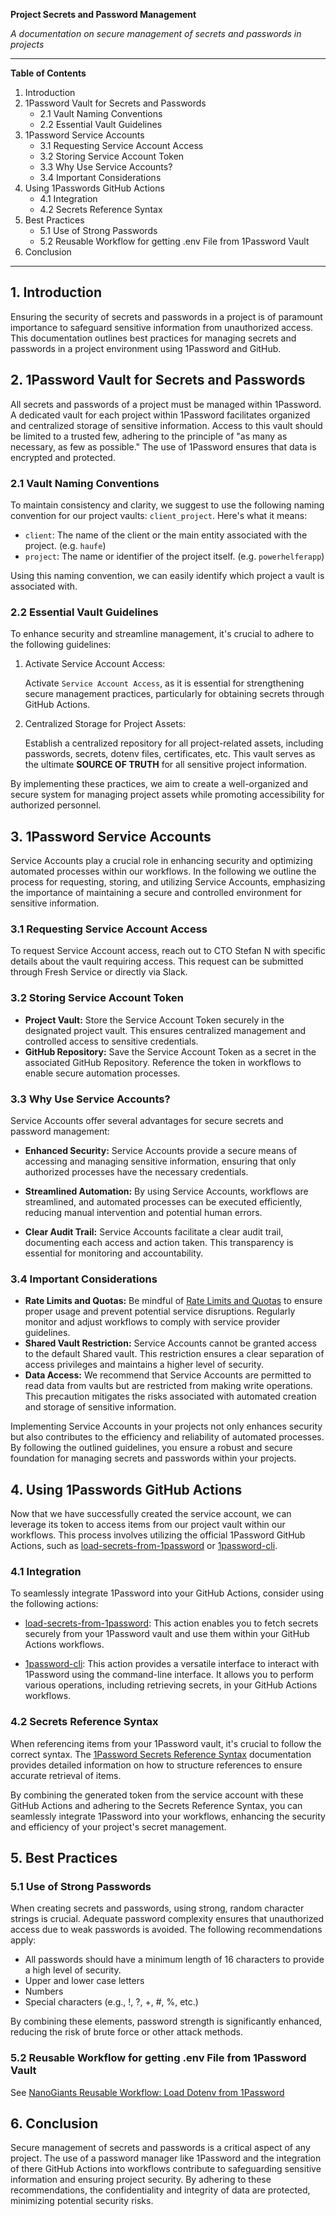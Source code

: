 **Project Secrets and Password Management**

_A documentation on secure management of secrets and passwords in projects_

---

**Table of Contents**

1. Introduction
2. 1Password Vault for Secrets and Passwords
   - 2.1 Vault Naming Conventions
   - 2.2 Essential Vault Guidelines
3. 1Password Service Accounts
   - 3.1 Requesting Service Account Access
   - 3.2 Storing Service Account Token
   - 3.3 Why Use Service Accounts?
   - 3.4 Important Considerations
4. Using 1Passwords GitHub Actions
   - 4.1 Integration
   - 4.2 Secrets Reference Syntax
5. Best Practices
   - 5.1 Use of Strong Passwords
   - 5.2 Reusable Workflow for getting .env File from 1Password Vault
6. Conclusion

---

## 1. Introduction

Ensuring the security of secrets and passwords in a project is of paramount importance to safeguard sensitive information from unauthorized access. This documentation outlines best practices for managing secrets and passwords in a project environment using 1Password and GitHub.

## 2. 1Password Vault for Secrets and Passwords

All secrets and passwords of a project must be managed within 1Password. A dedicated vault for each project within 1Password facilitates organized and centralized storage of sensitive information. Access to this vault should be limited to a trusted few, adhering to the principle of "as many as necessary, as few as possible." The use of 1Password ensures that data is encrypted and protected.

### 2.1 Vault Naming Conventions

To maintain consistency and clarity, we suggest to use the following naming convention for our project vaults: `client_project`. Here's what it means:

- `client`: The name of the client or the main entity associated with the project. (e.g. `haufe`)
- `project`: The name or identifier of the project itself. (e.g. `powerhelferapp`)

Using this naming convention, we can easily identify which project a vault is associated with.

### 2.2 Essential Vault Guidelines

To enhance security and streamline management, it's crucial to adhere to the following guidelines:

1. Activate Service Account Access:

   Activate `Service Account Access`, as it is essential for strengthening secure management practices, particularly for obtaining secrets through GitHub Actions.

2. Centralized Storage for Project Assets:

   Establish a centralized repository for all project-related assets, including passwords, secrets, dotenv files, certificates, etc. This vault serves as the ultimate **SOURCE OF TRUTH** for all sensitive project information.

By implementing these practices, we aim to create a well-organized and secure system for managing project assets while promoting accessibility for authorized personnel.

## 3. 1Password Service Accounts

Service Accounts play a crucial role in enhancing security and optimizing automated processes within our workflows. In the following we outline the process for requesting, storing, and utilizing Service Accounts, emphasizing the importance of maintaining a secure and controlled environment for sensitive information.

### 3.1 Requesting Service Account Access

To request Service Account access, reach out to CTO Stefan N with specific details about the vault requiring access. This request can be submitted through Fresh Service or directly via Slack.

### 3.2 Storing Service Account Token

- **Project Vault:** Store the Service Account Token securely in the designated project vault. This ensures centralized management and controlled access to sensitive credentials.
- **GitHub Repository:** Save the Service Account Token as a secret in the associated GitHub Repository. Reference the token in workflows to enable secure automation processes.

### 3.3 Why Use Service Accounts?

Service Accounts offer several advantages for secure secrets and password management:

- **Enhanced Security:**
  Service Accounts provide a secure means of accessing and managing sensitive information, ensuring that only authorized processes have the necessary credentials.

- **Streamlined Automation:**
  By using Service Accounts, workflows are streamlined, and automated processes can be executed efficiently, reducing manual intervention and potential human errors.

- **Clear Audit Trail:**
  Service Accounts facilitate a clear audit trail, documenting each access and action taken. This transparency is essential for monitoring and accountability.

### 3.4 Important Considerations

- **Rate Limits and Quotas:**
  Be mindful of [Rate Limits and Quotas](https://developer.1password.com/docs/service-accounts/rate-limits) to ensure proper usage and prevent potential service disruptions. Regularly monitor and adjust workflows to comply with service provider guidelines.
- **Shared Vault Restriction:**
  Service Accounts cannot be granted access to the default Shared vault. This restriction ensures a clear separation of access privileges and maintains a higher level of security.
- **Data Access:**
  We recommend that Service Accounts are permitted to read data from vaults but are restricted from making write operations. This precaution mitigates the risks associated with automated creation and storage of sensitive information.

Implementing Service Accounts in your projects not only enhances security but also contributes to the efficiency and reliability of automated processes. By following the outlined guidelines, you ensure a robust and secure foundation for managing secrets and passwords within your projects.

## 4. Using 1Passwords GitHub Actions

Now that we have successfully created the service account, we can leverage its token to access items from our project vault within our workflows. This process involves utilizing the official 1Password GitHub Actions, such as [load-secrets-from-1password](https://github.com/marketplace/actions/load-secrets-from-1password) or [1password-cli](https://github.com/marketplace/actions/1password-cli).

### 4.1 Integration

To seamlessly integrate 1Password into your GitHub Actions, consider using the following actions:

- [load-secrets-from-1password](https://github.com/marketplace/actions/load-secrets-from-1password): This action enables you to fetch secrets securely from your 1Password vault and use them within your GitHub Actions workflows.

- [1password-cli](https://github.com/marketplace/actions/1password-cli): This action provides a versatile interface to interact with 1Password using the command-line interface. It allows you to perform various operations, including retrieving secrets, in your GitHub Actions workflows.

### 4.2 Secrets Reference Syntax

When referencing items from your 1Password vault, it's crucial to follow the correct syntax. The [1Password Secrets Reference Syntax](https://developer.1password.com/docs/cli/secrets-reference-syntax/) documentation provides detailed information on how to structure references to ensure accurate retrieval of items.

By combining the generated token from the service account with these GitHub Actions and adhering to the Secrets Reference Syntax, you can seamlessly integrate 1Password into your workflows, enhancing the security and efficiency of your project's secret management.

## 5. Best Practices

### 5.1 Use of Strong Passwords

When creating secrets and passwords, using strong, random character strings is crucial. Adequate password complexity ensures that unauthorized access due to weak passwords is avoided. The following recommendations apply:

- All passwords should have a minimum length of 16 characters to provide a high level of security.
- Upper and lower case letters
- Numbers
- Special characters (e.g., !, ?, +, #, %, etc.)

By combining these elements, password strength is significantly enhanced, reducing the risk of brute force or other attack methods.

### 5.2 Reusable Workflow for getting .env File from 1Password Vault

See [NanoGiants Reusable Workflow: Load Dotenv from 1Password](https://github.com/nanogiants/nanogiants-reusable-actions/blob/master/docs/_load_dotenv_from_1password.md)

## 6. Conclusion

Secure management of secrets and passwords is a critical aspect of any project. The use of a password manager like 1Password and the integration of there GitHub Actions into workflows contribute to safeguarding sensitive information and ensuring project security. By adhering to these recommendations, the confidentiality and integrity of data are protected, minimizing potential security risks.
